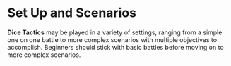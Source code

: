 # Set Up and Scenarios
**Dice Tactics** may be played in a variety of settings, ranging from a simple one on one battle to more complex scenarios with multiple objectives to accomplish. Beginners should stick with basic battles before moving on to more complex scenarios.
